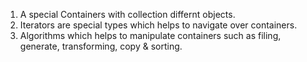 1. A special Containers with collection differnt objects.
2. Iterators are special types which helps to navigate over containers.
3. Algorithms which helps to manipulate containers such as filing, generate, transforming, copy & sorting.